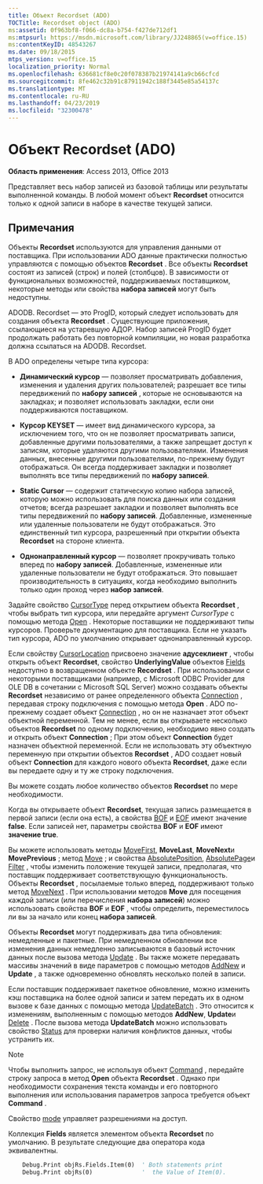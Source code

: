 ```yaml
---
title: Объект Recordset (ADO)
TOCTitle: Recordset object (ADO)
ms:assetid: 0f963bf8-f066-dc8a-b754-f427de712df1
ms:mtpsurl: https://msdn.microsoft.com/library/JJ248865(v=office.15)
ms:contentKeyID: 48543267
ms.date: 09/18/2015
mtps_version: v=office.15
localization_priority: Normal
ms.openlocfilehash: 636681cf8e0c20f078387b21974141a9cb66cfcd
ms.sourcegitcommit: 8fe462c32b91c87911942c188f3445e85a54137c
ms.translationtype: MT
ms.contentlocale: ru-RU
ms.lasthandoff: 04/23/2019
ms.locfileid: "32300478"
---
```

# <a name="recordset-object-ado"></a>Объект Recordset (ADO)

**Область применения**: Access 2013, Office 2013

Представляет весь набор записей из базовой таблицы или результаты выполненной команды. В любой момент объект **Recordset** относится только к одной записи в наборе в качестве текущей записи.

## <a name="remarks"></a>Примечания

Объекты **Recordset** используются для управления данными от поставщика. При использовании ADO данные практически полностью управляются с помощью объектов **Recordset** . Все объекты **Recordset** состоят из записей (строк) и полей (столбцов). В зависимости от функциональных возможностей, поддерживаемых поставщиком, некоторые методы или свойства **набора записей** могут быть недоступны.

ADODB. Recordset — это ProgID, который следует использовать для создания объекта **Recordset** . Существующие приложения, ссылающиеся на устаревшую АДОР. Набор записей ProgID будет продолжать работать без повторной компиляции, но новая разработка должна ссылаться на ADODB. Recordset.

В ADO определены четыре типа курсора:

  - **Динамический курсор** — позволяет просматривать добавления, изменения и удаления других пользователей; разрешает все типы передвижений по **набору записей** , которые не основываются на закладках; и позволяет использовать закладки, если они поддерживаются поставщиком.

  - **Курсор KEYSET** — имеет вид динамического курсора, за исключением того, что он не позволяет просматривать записи, добавленные другими пользователями, а также запрещает доступ к записям, которые удаляются другими пользователями. Изменения данных, внесенные другими пользователями, по-прежнему будут отображаться. Он всегда поддерживает закладки и позволяет выполнять все типы передвижений по **набору записей**.

  - **Static Cursor** — содержит статическую копию набора записей, которую можно использовать для поиска данных или создания отчетов; всегда разрешает закладки и позволяет выполнять все типы передвижений по **набору записей**. Добавленные, измененные или удаленные пользователи не будут отображаться. Это единственный тип курсора, разрешенный при открытии объекта **Recordset** на стороне клиента.

  - **Однонаправленный курсор** — позволяет прокручивать только вперед по **набору записей**. Добавленные, измененные или удаленные пользователи не будут отображаться. Это повышает производительность в ситуациях, когда необходимо выполнить только один проход через **набор записей**.

Задайте свойство [CursorType](cursortype-property-ado.md) перед открытием объекта **Recordset** , чтобы выбрать тип курсора, или передайте аргумент *CursorType* с помощью метода [Open](open-method-ado-recordset.md) . Некоторые поставщики не поддерживают типы курсоров. Проверьте документацию для поставщика. Если не указать тип курсора, ADO по умолчанию открывает однонаправленный курсор.

Если свойству [CursorLocation](cursorlocation-property-ado.md) присвоено значение **адусеклиент** , чтобы открыть объект **Recordset**, свойство **UnderlyingValue** объектов [Fields](field-object-ado.md) недоступно в возвращенном объекте **Recordset** . При использовании с некоторыми поставщиками (например, с Microsoft ODBC Provider для OLE DB в сочетании с Microsoft SQL Server) можно создавать объекты **Recordset** независимо от ранее определенного объекта [Connection](connection-object-ado.md) , передавая строку подключения с помощью метода **Open** . ADO по-прежнему создает объект [Connection](connection-object-ado.md) , но он не назначает этот объект объектной переменной. Тем не менее, если вы открываете несколько объектов **Recordset** по одному подключению, необходимо явно создать и открыть объект **Connection** ; При этом объект **Connection** будет назначен объектной переменной. Если не использовать эту объектную переменную при открытии объектов **Recordset** , ADO создает новый объект **Connection** для каждого нового объекта **Recordset**, даже если вы передаете одну и ту же строку подключения.

Вы можете создать любое количество объектов **Recordset** по мере необходимости.

Когда вы открываете объект **Recordset**, текущая запись размещается в первой записи (если она есть), а свойства [BOF](bof-eof-properties-ado.md) и [EOF](bof-eof-properties-ado.md) имеют значение **false**. Если записей нет, параметры свойства **BOF** и **EOF** имеют **значение true**.

Вы можете использовать методы [MoveFirst](movefirst-movelast-movenext-and-moveprevious-methods-ado.md), **MoveLast**, **MoveNext**и **MovePrevious** ; метод [Move](move-method-ado.md) ; и свойства [AbsolutePosition](absoluteposition-property-ado.md), [AbsolutePage](absolutepage-property-ado.md)и [Filter](filter-property-ado.md) , чтобы изменить положение текущей записи, предполагая, что поставщик поддерживает соответствующую функциональность. Объекты **Recordset** , посылаемые только вперед, поддерживают только метод [MoveNext](movefirst-movelast-movenext-and-moveprevious-methods-ado.md) . При использовании методов **Move** для посещения каждой записи (или перечисления **набора записей**) можно использовать свойства **BOF** и **EOF** , чтобы определить, переместилось ли вы за начало или конец **набора записей**.

Объекты **Recordset** могут поддерживать два типа обновления: немедленные и пакетные. При немедленном обновлении все изменения данных немедленно записываются в базовый источник данных после вызова метода [Update](update-method-ado.md) . Вы также можете передавать массивы значений в виде параметров с помощью методов [AddNew](addnew-method-ado.md) и **Update** , а также одновременно обновлять несколько полей в записи.

Если поставщик поддерживает пакетное обновление, можно изменить кэш поставщика на более одной записи и затем передать их в одном вызове к базе данных с помощью метода [UpdateBatch](updatebatch-method-ado.md) . Это относится к изменениям, выполненным с помощью методов **AddNew**, **Update**и [Delete](delete-method-ado-recordset.md) . После вызова метода **UpdateBatch** можно использовать свойство [Status](status-property-ado-recordset.md) для проверки наличия конфликтов данных, чтобы устранить их.

> [!NOTE]
> Чтобы выполнить запрос, не используя объект [Command](command-object-ado.md) , передайте строку запроса в метод **Open** объекта **Recordset** . Однако при необходимости сохранения текста команды и его повторного выполнения или использования параметров запроса требуется объект **Command** .

Свойство [mode](mode-property-ado.md) управляет разрешениями на доступ.

Коллекция **Fields** является элементом объекта **Recordset** по умолчанию. В результате следующие два оператора кода эквивалентны.

```vb
    Debug.Print objRs.Fields.Item(0)  ' Both statements print 
    Debug.Print objRs(0)              '  the Value of Item(0).
```
